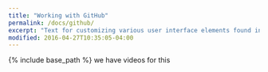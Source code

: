 ```yaml
---
title: "Working with GitHub"
permalink: /docs/github/
excerpt: "Text for customizing various user interface elements found in the theme."
modified: 2016-04-27T10:35:05-04:00
---
```


{% include base_path %}
 we have videos for this
